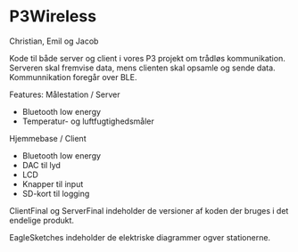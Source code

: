 # P3Wireless

Christian, Emil og Jacob

Kode til både server og client i vores P3 projekt om trådløs kommunikation. Serveren skal fremvise data, mens clienten skal opsamle og sende data. Kommunnikation foregår over BLE.

Features:
Målestation / Server
- Bluetooth low energy
- Temperatur- og luftfugtighedsmåler

Hjemmebase / Client
- Bluetooth low energy
- DAC til lyd
- LCD
- Knapper til input
- SD-kort til logging

ClientFinal og ServerFinal indeholder de versioner af koden der bruges i det endelige produkt.

EagleSketches indeholder de elektriske diagrammer ogver stationerne.
